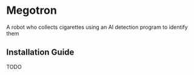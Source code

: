 # Megotron
A robot who collects cigarettes using an AI detection program to identify them


## Installation Guide
TODO


